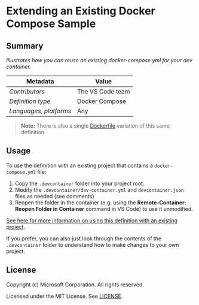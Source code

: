 # Extending an Existing Docker Compose Sample

## Summary

*Illustrates how you can reuse an existing docker-compose.yml for your dev container.*

| Metadata | Value |  
|----------|-------|
| *Contributors* | The VS Code team |
| *Definition type* | Docker Compose |
| *Languages, platforms* | Any |

> **Note:** There is also a single [Dockerfile](../docker-existing-dockerfile) variation of this same definition.

## Usage

To use the definition with an existing project that contains a `docker-compose.yml` file:

1. Copy the `.devcontainer` folder into your project root.
2. Modify the `.devcontainer/dev-container.yml` and `devcontainer.json` files as needed (see comments)
3. Reopen the folder in the container (e.g. using the **Remote-Container: Reopen Folder in Container** command in VS Code) to use it unmodified.

[See here for more information on using this definition with an existing project](../../README.md#using-a-definition).

If you prefer, you can also just look through the contents of the `.devcontainer` folder to understand how to make changes to your own project.
## License

Copyright (c) Microsoft Corporation. All rights reserved.

Licensed under the MIT License. See [LICENSE](../../LICENSE). 
